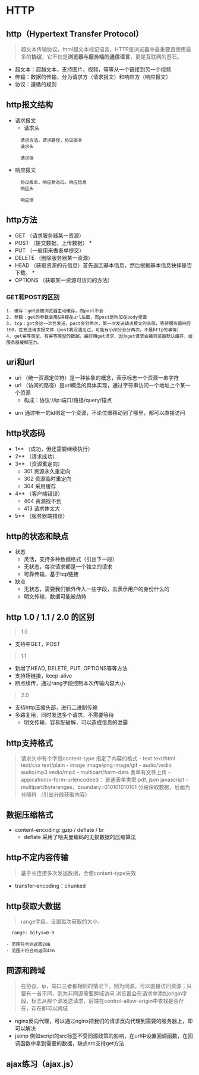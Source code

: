 # HTTP

## http（Hypertext Transfer Protocol）
> 超文本传输协议。html超文本标记语言，HTTP是浏览器中最重要且使用最多的**协议**，它不仅是**浏览器与服务端的通信语言**，更是互联网的基石。
  + 超文本：超越文本，支持图片，视频，等等从一个链接到另一个视频
  + 传输：数据的传输，分为请求方（请求报文）和响应方（响应报文）
  + 协议：遵循的规则

## http报文结构
  + 请求报文
    - 请求头
    ```
      请求方法，请求路径，协议版本
      请求头

      请求体
    ```
  + 响应报文
    ```
      协议版本，响应状态码，响应信息
      响应头

      响应体
    ```
## http方法
  + GET （请求服务器某一资源）
  + POST （提交数据，上传数据） *
  + PUT （一般用来做表单提交）
  + DELETE （删除服务器某一资源）
  + HEAD （获取资源的元信息）首先返回基本信息，然后根据基本信息抉择是否下载。 *
  + OPTIONS （获取某一资源可访问的方法）

  ### GET和POST的区别
    1. 缓存：get会被浏览器主动缓存，而post不会
    2. 参数：get的参数会用&拼接在url后面，而post是附加在body里面
    3. tcp：get会这一次性发送，post会分两次，第一次发送请求报文的头部，等待服务器响应100，在发送请求报文体（post我没遇见过，可能有小部分会分两次，不是http的事情）
    4. get幂等类型，有幂等类型的数据，最好用get请求，因为get请求会被浏览器默认缓存，给服务器缓解压力。


## uri和url
  + uri （统一资源定位符）是一种抽象的概念，表示标志一个资源一串字符
  + url （访问的路径）是uri概念的具体实现，通过字符串访问一个地址上个某一个资源
    + 构成：协议://ip:端口/路径/query/锚点
  - urn 通过唯一的id绑定一个资源，不论位置移动到了哪里，都可以直接访问

## http状态码
  + 1** （成功，但还需要继续执行）
  + 2** （请求成功）
  + 3** （资源重定向）
    - 301 资源永久重定向
    - 302 资源临时重定向
    - 304 采用缓存
  + 4** （客户端错误）
    - 404 资源找不到
    - 413 请求体太大
  + 5** （服务器端错误）

## http的状态和缺点
  + 状态
    - 灵活，支持多种数据格式（引出下一段）
    - 无状态，每次请求都是一个独立的请求
    - 可靠传输，基于tcp链接
  + 缺点
    - 无状态，需要我们额外传入一些字段，去表示用户的身份什么的
    - 明文传输，数据可能被劫持

## http 1.0 / 1.1 / 2.0 的区别
> 1.0
  - 支持中GET，POST
> 1.1
  - 新增了HEAD, DELETE, PUT, OPTIONS等等方法
  - 支持场链接，keep-alive
  - 断点续传，通过rang字段控制本次传输内容大小
> 2.0
  - 支持http压缩头部，进行二进制传输
  - 多路复用，同时发送多个请求，不需要等待
    - 明文传输，容易配破解，可以造成信息的泄露

## http支持格式
  > 请求头中有个字段content-type 指定了内容的格式
    - text  text/html text/css text/plain
    - image  image/png image/gif
    - audio/vedio  audio/mp3 vedio/mp4
    - multipart/form-data 表单有文件上传
    - appication/x-form-urlencodeed： 普通表单类型 pdf, json javascript
    - multipart/byteranges，boundary=010101010101 分段获取数据，后面为分隔符 （引出分段获取内容）

## 数据压缩格式
- content-encoding: gzip / deflate / br
  - deflate 采用了哈夫曼编码的无损数据的压缩算法

## http不定内容传输
  > 基于长连接多次发送数据，会使content-type失效
  - transfer-encoding：chunked

## http获取大数据
  > range字段，设置每次获取的大小，
  ``` JS
    range: bitys=0-9
  ```
    - 范围符合则返回206
    - 范围不符合则返回416

## 同源和跨域
  > 在协议，ip，端口三者都相同的情况下，则为同源，可以直接访问资源；只要有一者不同，则为非同源需要跨域访问
  > 浏览器会在请求中添加origin字段，标志从那个源发送请求，后端在control-allow-origin中查找是否存在，存在即可以跨域
  + nginx反向代理，可以通过nginx把我们的请求反向代理到需要的服务器上，即可以解决
  + jsonp 例如script的src标签不受同源政策的影响，在url中设置回调函数，在回调函数中拿到需要的数据，缺点src支持get方法

## ajax练习（ajax.js）
